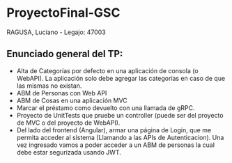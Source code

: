 # ProyectoFinal-GSC
  RAGUSA, Luciano - Legajo: 47003

## Enunciado general del TP:
  - Alta de Categorías por defecto en una aplicación de consola (o WebAPI). La aplicación solo debe agregar las categorías en caso de que las mismas no existan.
  - ABM de Personas con Web API
  - ABM de Cosas en una aplicación MVC
  - Marcar el préstamo como devuelto con una llamada de gRPC.
  - Proyecto de UnitTests que pruebe un controller (puede ser del proyecto de MVC o del proyecto de WebAPI).
  - Del lado del frontend (Angular), armar una página de Login, que me permita acceder al sistema (Llamando a las APIs de Autenticacion). Una vez ingresado vamos a poder acceder a un ABM de personas la cual debe estar segurizada usando JWT.
